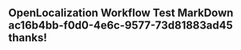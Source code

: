 <properties
ms.topic="hero-topic"
ms.test1="hero-topic"
ms.test2="test"/>

## OpenLocalization Workflow Test MarkDown ac16b4bb-f0d0-4e6c-9577-73d81883ad45 thanks!
<!--HONumber=Mar16_HO2-->
